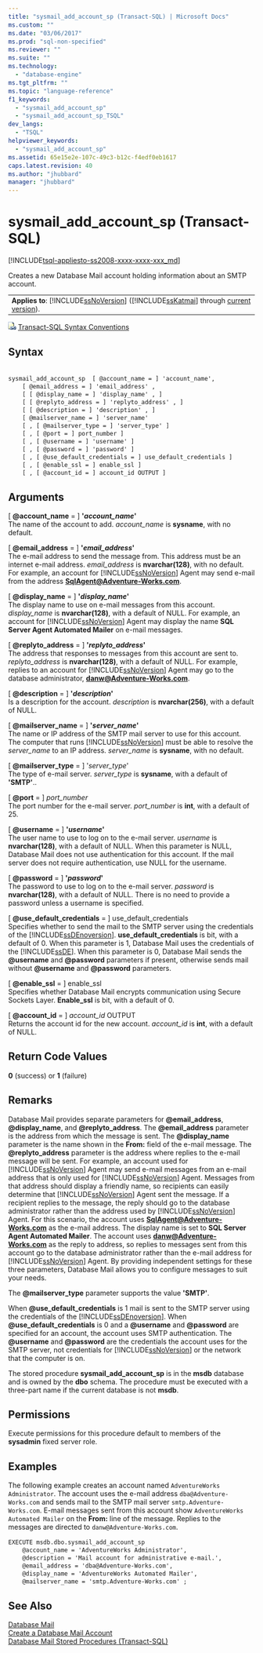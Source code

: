 ```yaml
---
title: "sysmail_add_account_sp (Transact-SQL) | Microsoft Docs"
ms.custom: ""
ms.date: "03/06/2017"
ms.prod: "sql-non-specified"
ms.reviewer: ""
ms.suite: ""
ms.technology: 
  - "database-engine"
ms.tgt_pltfrm: ""
ms.topic: "language-reference"
f1_keywords: 
  - "sysmail_add_account_sp"
  - "sysmail_add_account_sp_TSQL"
dev_langs: 
  - "TSQL"
helpviewer_keywords: 
  - "sysmail_add_account_sp"
ms.assetid: 65e15e2e-107c-49c3-b12c-f4edf0eb1617
caps.latest.revision: 40
ms.author: "jhubbard"
manager: "jhubbard"
---
```

# sysmail_add_account_sp (Transact-SQL)
[!INCLUDE[tsql-appliesto-ss2008-xxxx-xxxx-xxx_md](../../../a9retired/includes/tsql-appliesto-ss2008-xxxx-xxxx-xxx-md.md)]

  Creates a new Database Mail account holding information about an SMTP account.  
  
||  
|-|  
|**Applies to**: [!INCLUDE[ssNoVersion](../../../a9notintoc/includes/ssnoversion-md.md)] ([!INCLUDE[ssKatmai](../../../a9notintoc/includes/sskatmai-md.md)] through [current version](http://go.microsoft.com/fwlink/p/?LinkId=299658)).|  
  
 ![Topic link icon](../../../a9notintoc/media/topic-link.gif "Topic link icon") [Transact-SQL Syntax Conventions](../../../t-sql/language-elements/transact-sql-syntax-conventions-transact-sql.md)  
  
## Syntax  
  
```  
  
sysmail_add_account_sp  [ @account_name = ] 'account_name',  
    [ @email_address = ] 'email_address' ,  
    [ [ @display_name = ] 'display_name' , ]  
    [ [ @replyto_address = ] 'replyto_address' , ]  
    [ [ @description = ] 'description' , ]  
    [ @mailserver_name = ] 'server_name'   
    [ , [ @mailserver_type = ] 'server_type' ]  
    [ , [ @port = ] port_number ]  
    [ , [ @username = ] 'username' ]  
    [ , [ @password = ] 'password' ]  
    [ , [ @use_default_credentials = ] use_default_credentials ]  
    [ , [ @enable_ssl = ] enable_ssl ]  
    [ , [ @account_id = ] account_id OUTPUT ]  
```  
  
## Arguments  
 [ **@account_name** = ] **'***account_name***'**  
 The name of the account to add. *account_name* is **sysname**, with no default.  
  
 [ **@email_address** = ] **'***email_address***'**  
 The e-mail address to send the message from. This address must be an internet e-mail address. *email_address* is **nvarchar(128)**, with no default. For example, an account for [!INCLUDE[ssNoVersion](../../../a9notintoc/includes/ssnoversion-md.md)] Agent may send e-mail from the address **SqlAgent@Adventure-Works.com**.  
  
 [ **@display_name** = ] **'***display_name***'**  
 The display name to use on e-mail messages from this account. *display_name* is **nvarchar(128)**, with a default of NULL. For example, an account for [!INCLUDE[ssNoVersion](../../../a9notintoc/includes/ssnoversion-md.md)] Agent may display the name **SQL Server Agent Automated Mailer** on e-mail messages.  
  
 [ **@replyto_address** = ] **'***replyto_address***'**  
 The address that responses to messages from this account are sent to. *replyto_address* is **nvarchar(128)**, with a default of NULL. For example, replies to an account for [!INCLUDE[ssNoVersion](../../../a9notintoc/includes/ssnoversion-md.md)] Agent may go to the database administrator, **danw@Adventure-Works.com**.  
  
 [ **@description** = ] **'***description***'**  
 Is a description for the account. *description* is **nvarchar(256)**, with a default of NULL.  
  
 [ **@mailserver_name** = ] **'***server_name***'**  
 The name or IP address of the SMTP mail server to use for this account. The computer that runs [!INCLUDE[ssNoVersion](../../../a9notintoc/includes/ssnoversion-md.md)] must be able to resolve the *server_name* to an IP address. *server_name* is **sysname**, with no default.  
  
 [ **@mailserver_type** = ] '*server_type*'  
 The type of e-mail server. *server_type* is **sysname**, with a default of **'SMTP'**..  
  
 [ **@port** = ] *port_number*  
 The port number for the e-mail server. *port_number* is **int**, with a default of 25.  
  
 [ **@username** = ] **'***username***'**  
 The user name to use to log on to the e-mail server. *username* is **nvarchar(128)**, with a default of NULL. When this parameter is NULL, Database Mail does not use authentication for this account. If the mail server does not require authentication, use NULL for the username.  
  
 [ **@password** = ] **'***password***'**  
 The password to use to log on to the e-mail server. *password* is **nvarchar(128)**, with a default of NULL. There is no need to provide a password unless a username is specified.  
  
 [ **@use_default_credentials** = ] use_default_credentials  
 Specifies whether to send the mail to the SMTP server using the credentials of the [!INCLUDE[ssDEnoversion](../../../a9notintoc/includes/ssdenoversion-md.md)]. **use_default_credentials** is bit, with a default of 0. When this parameter is 1, Database Mail uses the credentials of the [!INCLUDE[ssDE](../../../a9notintoc/includes/ssde-md.md)]. When this parameter is 0, Database Mail sends the **@username** and **@password** parameters if present, otherwise sends mail without **@username** and **@password** parameters.  
  
 [ **@enable_ssl** = ] enable_ssl  
 Specifies whether Database Mail encrypts communication using Secure Sockets Layer. **Enable_ssl** is bit, with a default of 0.  
  
 [ **@account_id** = ] *account_id* OUTPUT  
 Returns the account id for the new account. *account_id* is **int**, with a default of NULL.  
  
## Return Code Values  
 **0** (success) or **1** (failure)  
  
## Remarks  
 Database Mail provides separate parameters for **@email_address**, **@display_name**, and **@replyto_address**. The **@email_address** parameter is the address from which the message is sent. The **@display_name** parameter is the name shown in the **From:** field of the e-mail message. The **@replyto_address** parameter is the address where replies to the e-mail message will be sent. For example, an account used for [!INCLUDE[ssNoVersion](../../../a9notintoc/includes/ssnoversion-md.md)] Agent may send e-mail messages from an e-mail address that is only used for [!INCLUDE[ssNoVersion](../../../a9notintoc/includes/ssnoversion-md.md)] Agent. Messages from that address should display a friendly name, so recipients can easily determine that [!INCLUDE[ssNoVersion](../../../a9notintoc/includes/ssnoversion-md.md)] Agent sent the message. If a recipient replies to the message, the reply should go to the database administrator rather than the address used by [!INCLUDE[ssNoVersion](../../../a9notintoc/includes/ssnoversion-md.md)] Agent. For this scenario, the account uses **SqlAgent@Adventure-Works.com** as the e-mail address. The display name is set to **SQL Server Agent Automated Mailer**. The account uses **danw@Adventure-Works.com** as the reply to address, so replies to messages sent from this account go to the database administrator rather than the e-mail address for [!INCLUDE[ssNoVersion](../../../a9notintoc/includes/ssnoversion-md.md)] Agent. By providing independent settings for these three parameters, Database Mail allows you to configure messages to suit your needs.  
  
 The **@mailserver_type** parameter supports the value **'SMTP'**.  
  
 When **@use_default_credentials** is 1 mail is sent to the SMTP server using the credentials of the [!INCLUDE[ssDEnoversion](../../../a9notintoc/includes/ssdenoversion-md.md)]. When **@use_default_credentials** is 0 and a **@username** and **@password** are specified for an account, the account uses SMTP authentication. The **@username** and **@password** are the credentials the account uses for the SMTP server, not credentials for [!INCLUDE[ssNoVersion](../../../a9notintoc/includes/ssnoversion-md.md)] or the network that the computer is on.  
  
 The stored procedure **sysmail_add_account_sp** is in the **msdb** database and is owned by the **dbo** schema. The procedure must be executed with a three-part name if the current database is not **msdb**.  
  
## Permissions  
 Execute permissions for this procedure default to members of the **sysadmin** fixed server role.  
  
## Examples  
 The following example creates an account named `AdventureWorks Administrator`. The account uses the e-mail address `dba@Adventure-Works.com` and sends mail to the SMTP mail server `smtp.Adventure-Works.com`. E-mail messages sent from this account show `AdventureWorks Automated Mailer` on the **From:** line of the message. Replies to the messages are directed to `danw@Adventure-Works.com`.  
  
```  
EXECUTE msdb.dbo.sysmail_add_account_sp  
    @account_name = 'AdventureWorks Administrator',  
    @description = 'Mail account for administrative e-mail.',  
    @email_address = 'dba@Adventure-Works.com',  
    @display_name = 'AdventureWorks Automated Mailer',  
    @mailserver_name = 'smtp.Adventure-Works.com' ;  
```  
  
## See Also  
 [Database Mail](../../../relational-databases/database-mail/database-mail.md)   
 [Create a Database Mail Account](../../../relational-databases/database-mail/create-a-database-mail-account.md)   
 [Database Mail Stored Procedures &#40;Transact-SQL&#41;](../../../relational-databases/reference/system-stored-procedures/database-mail-stored-procedures-transact-sql.md)  
  
  